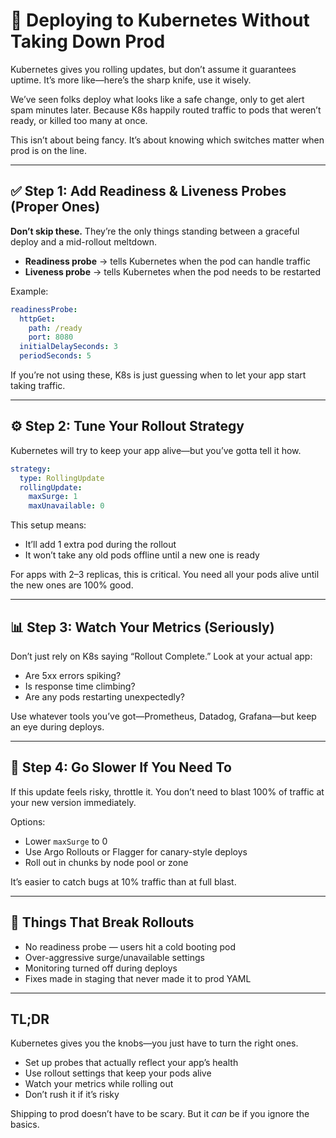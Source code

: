 # 🚀 Deploying to Kubernetes Without Taking Down Prod

Kubernetes gives you rolling updates, but don’t assume it guarantees uptime. It’s more like—here’s the sharp knife, use it wisely.

We’ve seen folks deploy what looks like a safe change, only to get alert spam minutes later. Because K8s happily routed traffic to pods that weren’t ready, or killed too many at once.

This isn’t about being fancy. It’s about knowing which switches matter when prod is on the line.

---

## ✅ Step 1: Add Readiness & Liveness Probes (Proper Ones)

**Don’t skip these.** They’re the only things standing between a graceful deploy and a mid-rollout meltdown.

- **Readiness probe** → tells Kubernetes when the pod can handle traffic
- **Liveness probe** → tells Kubernetes when the pod needs to be restarted

Example:
```yaml
readinessProbe:
  httpGet:
    path: /ready
    port: 8080
  initialDelaySeconds: 3
  periodSeconds: 5
```

If you’re not using these, K8s is just guessing when to let your app start taking traffic.

---

## ⚙️ Step 2: Tune Your Rollout Strategy

Kubernetes will try to keep your app alive—but you’ve gotta tell it how.

```yaml
strategy:
  type: RollingUpdate
  rollingUpdate:
    maxSurge: 1
    maxUnavailable: 0
```

This setup means:
- It’ll add 1 extra pod during the rollout
- It won’t take any old pods offline until a new one is ready

For apps with 2–3 replicas, this is critical. You need all your pods alive until the new ones are 100% good.

---

## 📊 Step 3: Watch Your Metrics (Seriously)

Don’t just rely on K8s saying “Rollout Complete.” Look at your actual app:

- Are 5xx errors spiking?
- Is response time climbing?
- Are any pods restarting unexpectedly?

Use whatever tools you’ve got—Prometheus, Datadog, Grafana—but keep an eye during deploys.

---

## 🐢 Step 4: Go Slower If You Need To

If this update feels risky, throttle it. You don’t need to blast 100% of traffic at your new version immediately.

Options:
- Lower `maxSurge` to 0
- Use Argo Rollouts or Flagger for canary-style deploys
- Roll out in chunks by node pool or zone

It’s easier to catch bugs at 10% traffic than at full blast.

---

## 🚫 Things That Break Rollouts

- No readiness probe — users hit a cold booting pod
- Over-aggressive surge/unavailable settings
- Monitoring turned off during deploys
- Fixes made in staging that never made it to prod YAML

---


## TL;DR

Kubernetes gives you the knobs—you just have to turn the right ones.

- Set up probes that actually reflect your app’s health
- Use rollout settings that keep your pods alive
- Watch your metrics while rolling out
- Don’t rush it if it’s risky

Shipping to prod doesn’t have to be scary. But it *can* be if you ignore the basics.
